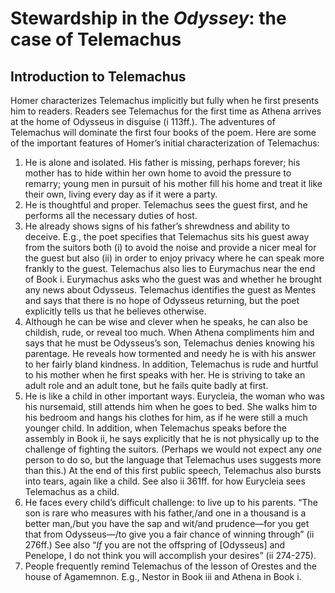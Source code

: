 # Stewardship in the *Odyssey*: the case of Telemachus

## Introduction to Telemachus

Homer characterizes Telemachus implicitly but fully when he first presents him to readers. Readers see Telemachus for the first time as Athena arrives at the home of Odysseus in disguise (i 113ff.). The adventures of Telemachus will dominate the first four books of the poem. Here are some of the important features of Homer’s initial characterization of Telemachus:

1. He is alone and isolated. His father is missing, perhaps forever; his mother has to hide within her own home to avoid the pressure to remarry; young men in pursuit of his mother fill his home and treat it like their own, living every day as if it were a party.
1. He is thoughtful and proper. Telemachus sees the guest first, and he performs all the necessary duties of host.
1. He already shows signs of his father’s shrewdness and ability to deceive. E.g., the poet specifies that Telemachus sits his guest away from the suitors both (i) to avoid the noise and provide a nicer meal for the guest but also (ii) in order to enjoy privacy where he can speak more frankly to the guest. Telemachus also lies to Eurymachus near the end of Book i. Eurymachus asks who the guest was and whether he brought any news about Odysseus. Telemachus identifies the guest as Mentes and says that there is no hope of Odysseus returning, but the poet explicitly tells us that he believes otherwise.
1. Although he can be wise and clever when he speaks, he can also be childish, rude, or reveal too much. When Athena compliments him and says that he must be Odysseus’s son, Telemachus denies knowing his parentage. He reveals how tormented and needy he is with his answer to her fairly bland kindness. In addition, Telemachus is rude and hurtful to his mother when he first speaks with her. He is striving to take an adult role and an adult tone, but he fails quite badly at first.
1. He is like a child in other important ways. Eurycleia, the woman who was his nursemaid, still attends him when he goes to bed. She walks him to his bedroom and hangs his clothes for him, as if he were still a much younger child. In addition, when Telemachus speaks before the assembly in Book ii, he says explicitly that he is not physically up to the challenge of fighting the suitors. (Perhaps we would not expect any *one* person to do so, but the language that Telemachus uses suggests more than this.) At the end of this first public speech, Telemachus also bursts into tears, again like a child. See also ii 361ff. for how Eurycleia sees Telemachus as a child.
1. He faces every child’s difficult challenge: to live up to his parents. “The son is rare who measures with his father,/and one in a thousand is a better man,/but you have the sap and wit/and prudence—for you get that from Odysseus—/to give you a fair chance of winning through” (ii 276ff.) See also “*If* you are not the offspring of [Odysseus] and Penelope, I do not think you will accomplish your desires” (ii 274-275).
1. People frequently remind Telemachus of the lesson of Orestes and the house of Agamemnon. E.g., Nestor in Book iii and Athena in Book i.
